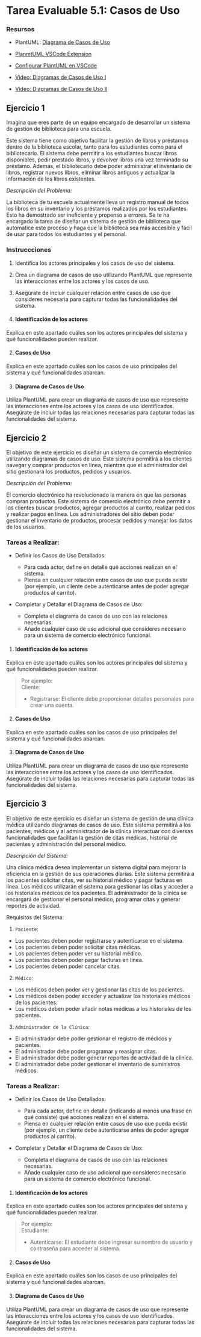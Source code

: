 # Tarea Evaluable 5.1: Casos de Uso

### Resursos

- PlantUML: [Diagrama de Casos de Uso](http://plantuml.com/use-case-diagram)
- [PlanmtUML VSCode Extension](https://marketplace.visualstudio.com/items?itemName=jebbs.plantuml)
- [Configurar PlantUML en VSCode](https://medium.com/@sadaf.cuagain/configuring-and-running-plantuml-with-vs-code-8f2f6e64bb8d)

- [Video: Diagramas de Casos de Uso I](https://www.youtube.com/watch?v=8IN3xONGMIE)
- [Video: Diagramas de Casos de Uso II](https://youtu.be/LaxoNWESum8)


## Ejercicio 1

Imagina que eres parte de un equipo encargado de desarrollar un sistema de gestión de biblioteca para una escuela. 

Este sistema tiene como objetivo facilitar la gestión de libros y préstamos dentro de la biblioteca escolar, tanto para los estudiantes como para el bibliotecario. El sistema debe permitir a los estudiantes buscar libros disponibles, pedir prestado libros, y devolver libros una vez terminado su préstamo. Además, el bibliotecario debe poder administrar el inventario de libros, registrar nuevos libros, eliminar libros antiguos y actualizar la información de los libros existentes.

*Descripción del Problema:*

La biblioteca de tu escuela actualmente lleva un registro manual de todos los libros en su inventario y los préstamos realizados por los estudiantes. Esto ha demostrado ser ineficiente y propenso a errores. Se te ha encargado la tarea de diseñar un sistema de gestión de biblioteca que automatice este proceso y haga que la biblioteca sea más accesible y fácil de usar para todos los estudiantes y el personal.

### Instruccciones

1. Identifica los actores principales y los casos de uso del sistema.
2. Crea un diagrama de casos de uso utilizando PlantUML que represente las interacciones entre los actores y los casos de uso.
3. Asegúrate de incluir cualquier relación entre casos de uso que consideres necesaria para capturar todas las funcionalidades del sistema.


1. #### Identificación de los actores

Explica en este apartado cuáles son los actores principales del sistema y qué funcionalidades pueden realizar.



2. #### Casos de Uso

Explica en este apartado cuáles son los casos de uso principales del sistema y qué funcionalidades abarcan.



3. #### Diagrama de Casos de Uso

Utiliza PlantUML para crear un diagrama de casos de uso que represente las interacciones entre los actores y los casos de uso identificados. Asegúrate de incluir todas las relaciones necesarias para capturar todas las funcionalidades del sistema.




## Ejercicio 2

El objetivo de este ejercicio es diseñar un sistema de comercio electrónico utilizando diagramas de casos de uso. Este sistema permitirá a los clientes navegar y comprar productos en línea, mientras que el administrador del sitio gestionará los productos, pedidos y usuarios.

*Descripción del Problema:*

El comercio electrónico ha revolucionado la manera en que las personas compran productos. Este sistema de comercio electrónico debe permitir a los clientes buscar productos, agregar productos al carrito, realizar pedidos y realizar pagos en línea. Los administradores del sitio deben poder gestionar el inventario de productos, procesar pedidos y manejar los datos de los usuarios.


### Tareas a Realizar:

- Definir los Casos de Uso Detallados:

  - Para cada actor, define en detalle qué acciones realizan en el sistema.
  - Piensa en cualquier relación entre casos de uso que pueda existir (por ejemplo, un cliente debe autenticarse antes de poder agregar productos al carrito).

- Completar y Detallar el Diagrama de Casos de Uso:

  - Completa el diagrama de casos de uso con las relaciones necesarias.
  - Añade cualquier caso de uso adicional que consideres necesario para un sistema de comercio electrónico funcional.



1. #### Identificación de los actores

Explica en este apartado cuáles son los actores principales del sistema y qué funcionalidades pueden realizar.

> Por ejemplo:<br>
> Cliente:<br>
> - Registrarse: El cliente debe proporcionar detalles personales para crear una cuenta.





2. #### Casos de Uso

Explica en este apartado cuáles son los casos de uso principales del sistema y qué funcionalidades abarcan.



3. #### Diagrama de Casos de Uso

Utiliza PlantUML para crear un diagrama de casos de uso que represente las interacciones entre los actores y los casos de uso identificados. Asegúrate de incluir todas las relaciones necesarias para capturar todas las funcionalidades del sistema.





## Ejercicio 3

El objetivo de este ejercicio es diseñar un sistema de gestión de una clínica médica utilizando diagramas de casos de uso. Este sistema permitirá a los pacientes, médicos y al administrador de la clínica interactuar con diversas funcionalidades que facilitan la gestión de citas médicas, historial de pacientes y administración del personal médico.

*Descripción del Sistema:*

Una clínica médica desea implementar un sistema digital para mejorar la eficiencia en la gestión de sus operaciones diarias. Este sistema permitirá a los pacientes solicitar citas, ver su historial médico y pagar facturas en línea. Los médicos utilizarán el sistema para gestionar las citas y acceder a los historiales médicos de los pacientes. El administrador de la clínica se encargará de gestionar el personal médico, programar citas y generar reportes de actividad.


Requisitos del Sistema:

1. `Paciente`:

  - Los pacientes deben poder registrarse y autenticarse en el sistema.
  - Los pacientes deben poder solicitar citas médicas.
  - Los pacientes deben poder ver su historial médico.
  - Los pacientes deben poder pagar facturas en línea.
  - Los pacientes deben poder cancelar citas.

2. `Médico`:

  - Los médicos deben poder ver y gestionar las citas de los pacientes.
  - Los médicos deben poder acceder y actualizar los historiales médicos de los pacientes.
  - Los médicos deben poder añadir notas médicas a los historiales de los pacientes.
  
3. `Administrador de la Clínica`:

  - El administrador debe poder gestionar el registro de médicos y pacientes.
  - El administrador debe poder programar y reasignar citas.
  - El administrador debe poder generar reportes de actividad de la clínica.
  - El administrador debe poder gestionar el inventario de suministros médicos.



### Tareas a Realizar:

- Definir los Casos de Uso Detallados:

  - Para cada actor, define en detalle (indicando al menos una frase en qué consiste) qué acciones realizan en el sistema.
  - Piensa en cualquier relación entre casos de uso que pueda existir (por ejemplo, un cliente debe autenticarse antes de poder agregar productos al carrito).

- Completar y Detallar el Diagrama de Casos de Uso:

  - Completa el diagrama de casos de uso con las relaciones necesarias.
  - Añade cualquier caso de uso adicional que consideres necesario para un sistema de comercio electrónico funcional.



1. #### Identificación de los actores

Explica en este apartado cuáles son los actores principales del sistema y qué funcionalidades pueden realizar.

> Por ejemplo:<br>
> Estudiante:<br>
> - Autenticarse: El estudiante debe ingresar su nombre de usuario y contraseña para acceder al sistema.





2. #### Casos de Uso

Explica en este apartado cuáles son los casos de uso principales del sistema y qué funcionalidades abarcan.



3. #### Diagrama de Casos de Uso

Utiliza PlantUML para crear un diagrama de casos de uso que represente las interacciones entre los actores y los casos de uso identificados. Asegúrate de incluir todas las relaciones necesarias para capturar todas las funcionalidades del sistema.





